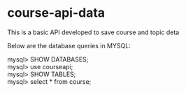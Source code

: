 # course-api-data

This is a basic API developed to save course and topic deta

Below are the database queries in MYSQL:<br />

mysql> SHOW DATABASES;<br />
mysql> use courseapi;<br />
mysql> SHOW TABLES;<br />
mysql> select * from course;<br />